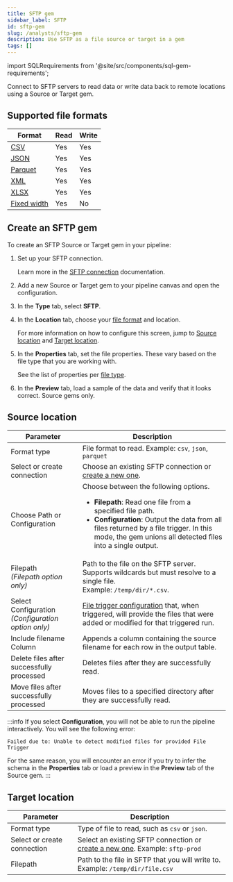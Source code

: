 ```yaml
---
title: SFTP gem
sidebar_label: SFTP
id: sftp-gem
slug: /analysts/sftp-gem
description: Use SFTP as a file source or target in a gem
tags: []
---
```


import SQLRequirements from '@site/src/components/sql-gem-requirements';

<SQLRequirements
  execution_engine="Prophecy Automate"
  sql_package_name=""
  sql_package_version=""
/>

Connect to SFTP servers to read data or write data back to remote locations using a Source or Target gem.

## Supported file formats

| Format                               | Read | Write |
| ------------------------------------ | ---- | ----- |
| [CSV](/analysts/csv)                 | Yes  | Yes   |
| [JSON](/analysts/json)               | Yes  | Yes   |
| [Parquet](/analysts/parquet)         | Yes  | Yes   |
| [XML](/analysts/xml)                 | Yes  | Yes   |
| [XLSX](/analysts/xlsx)               | Yes  | Yes   |
| [Fixed width](/analysts/fixed-width) | Yes  | No    |

## Create an SFTP gem

To create an SFTP Source or Target gem in your pipeline:

1. Set up your SFTP connection.

   Learn more in the [SFTP connection](/administration/fabrics/prophecy-fabrics/connections/sftp) documentation.

1. Add a new Source or Target gem to your pipeline canvas and open the configuration.
1. In the **Type** tab, select **SFTP**.
1. In the **Location** tab, choose your [file format](#supported-file-formats) and location.

   For more information on how to configure this screen, jump to [Source location](#source-location) and [Target location](#target-location).

1. In the **Properties** tab, set the file properties. These vary based on the file type that you are working with.

   See the list of properties per [file type](/analysts/file-types).

1. In the **Preview** tab, load a sample of the data and verify that it looks correct. Source gems only.

## Source location

| Parameter                                              | Description                                                                                                                                                                                                                                                                                   |
| ------------------------------------------------------ | --------------------------------------------------------------------------------------------------------------------------------------------------------------------------------------------------------------------------------------------------------------------------------------------- |
| Format type                                            | File format to read. Example: `csv`, `json`, `parquet`                                                                                                                                                                                                                                        |
| Select or create connection                            | Choose an existing SFTP connection or [create a new one](/administration/fabrics/prophecy-fabrics/connections/sftp).                                                                                                                                                                          |
| Choose Path or Configuration                           | Choose between the following options.<ul class="table-list"><li>**Filepath**: Read one file from a specified file path.</li><li>**Configuration**: Output the data from all files returned by a file trigger. In this mode, the gem unions all detected files into a single output.</li></ul> |
| Filepath<br/>_(Filepath option only)_                  | Path to the file on the SFTP server. Supports wildcards but must resolve to a single file. <br/>Example: `/temp/dir/*.csv`.                                                                                                                                                                   |
| Select Configuration<br/>_(Configuration option only)_ | [File trigger configuration](/analysts/triggers#trigger-configuration) that, when triggered, will provide the files that were added or modified for that triggered run.                                                                                                                       |
| Include filename Column                                | Appends a column containing the source filename for each row in the output table.                                                                                                                                                                                                             |
| Delete files after successfully processed              | Deletes files after they are successfully read.                                                                                                                                                                                                                                               |
| Move files after successfully processed                | Moves files to a specified directory after they are successfully read.                                                                                                                                                                                                                        |

:::info
If you select **Configuration**, you will not be able to run the pipeline interactively. You will see the following error:

```
Failed due to: Unable to detect modified files for provided File Trigger
```

For the same reason, you will encounter an error if you try to infer the schema in the **Properties** tab or load a preview in the **Preview** tab of the Source gem.
:::

## Target location

| Parameter                   | Description                                                                                                                               |
| --------------------------- | ----------------------------------------------------------------------------------------------------------------------------------------- |
| Format type                 | Type of file to read, such as `csv` or `json`.                                                                                            |
| Select or create connection | Select an existing SFTP connection or [create a new one](/administration/fabrics/prophecy-fabrics/connections/sftp). Example: `sftp-prod` |
| Filepath                    | Path to the file in SFTP that you will write to. Example: `/temp/dir/file.csv`                                                            |
